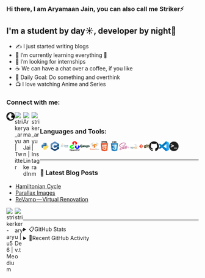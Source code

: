 ### Hi there, I am Aryamaan Jain, you can also call me Striker⚡

## I'm a student by day☀, developer by night🌙

- ✍ I just started writing blogs
- 🧐 I’m currently learning everything 🤣
- 👀 I’m looking for internships
- ☕ We can have a chat over a coffee, if you like
- 📅 Daily Goal: Do something and overthink 
- 📺 I love watching Anime and Series

### Connect with me:

[<img align="left" alt="https://aryamaan-striker.netlify.app/" width="22px" src="https://raw.githubusercontent.com/iconic/open-iconic/master/svg/globe.svg" />][website]
[<img align="left" alt="striker_aryu | Twitter" width="22px" src="https://cdn.jsdelivr.net/npm/simple-icons@v3/icons/twitter.svg" />][twitter]
[<img align="left" alt="Aryamaan Jain | LinkedIn" width="22px" src="https://cdn.jsdelivr.net/npm/simple-icons@v3/icons/linkedin.svg" />][linkedin]
[<img align="left" alt="striker_aryu | Instagram" width="22px" src="https://cdn.jsdelivr.net/npm/simple-icons@v3/icons/instagram.svg" />][instagram]

<br />

### Languages and Tools:

<img align="left" alt="Python" width="26px" src="https://raw.githubusercontent.com/github/explore/80688e429a7d4ef2fca1e82350fe8e3517d3494d/topics/python/python.png" />
<img align="left" alt="c++" width="26px" src="https://raw.githubusercontent.com/github/explore/80688e429a7d4ef2fca1e82350fe8e3517d3494d/topics/cpp/cpp.png" />
<img align="left" alt="java" width="26px" src="https://raw.githubusercontent.com/github/explore/80688e429a7d4ef2fca1e82350fe8e3517d3494d/topics/java/java.png" />
<img align="left" alt="opencv" width="26px" src="https://raw.githubusercontent.com/github/explore/80688e429a7d4ef2fca1e82350fe8e3517d3494d/topics/opencv/opencv.png" />
<img align="left" alt="django" width="26px" src="https://raw.githubusercontent.com/github/explore/80688e429a7d4ef2fca1e82350fe8e3517d3494d/topics/django/django.png" />
<img align="left" alt="tensorflow" width="26px" src="https://raw.githubusercontent.com/github/explore/80688e429a7d4ef2fca1e82350fe8e3517d3494d/topics/tensorflow/tensorflow.png" />
<img align="left" alt="HTML5" width="26px" src="https://raw.githubusercontent.com/github/explore/80688e429a7d4ef2fca1e82350fe8e3517d3494d/topics/html/html.png" />
<img align="left" alt="CSS3" width="26px" src="https://raw.githubusercontent.com/github/explore/80688e429a7d4ef2fca1e82350fe8e3517d3494d/topics/css/css.png" />
<img align="left" alt="Sass" width="26px" src="https://raw.githubusercontent.com/github/explore/80688e429a7d4ef2fca1e82350fe8e3517d3494d/topics/sass/sass.png" />
<img align="left" alt="MySQL" width="26px" src="https://raw.githubusercontent.com/github/explore/80688e429a7d4ef2fca1e82350fe8e3517d3494d/topics/mysql/mysql.png" />
<img align="left" alt="Git" width="26px" src="https://raw.githubusercontent.com/github/explore/80688e429a7d4ef2fca1e82350fe8e3517d3494d/topics/git/git.png" />
<img align="left" alt="GitHub" width="26px" src="https://raw.githubusercontent.com/github/explore/78df643247d429f6cc873026c0622819ad797942/topics/github/github.png" />
<img align="left" alt="Visual Studio Code" width="26px" src="https://raw.githubusercontent.com/github/explore/80688e429a7d4ef2fca1e82350fe8e3517d3494d/topics/visual-studio-code/visual-studio-code.png" />
<img align="left" alt="Terminal" width="26px" src="https://raw.githubusercontent.com/github/explore/80688e429a7d4ef2fca1e82350fe8e3517d3494d/topics/terminal/terminal.png" />

<br />
<br />

---

### 📕 Latest Blog Posts

<!-- BLOG-POST-LIST:START -->
- [Hamiltonian Cycle](https://striker-aryu56.medium.com/hamiltonian-cycle-340b0033a06d?source=rss-61742cf1b984------2)
- [Parallax Images](https://medium.com/analytics-vidhya/parallax-images-14e92ebb1bae?source=rss-61742cf1b984------2)
- [ReVamp — Virtual Renovation](https://striker-aryu56.medium.com/revamp-virtual-renovation-64bfd0f924d7?source=rss-61742cf1b984------2)
<!-- BLOG-POST-LIST:END -->


  [<img align="left" alt="striker-aryu56 | Medium" width="22px" src="https://cdn.jsdelivr.net/npm/simple-icons@v3/icons/medium.svg" />][medium]
  [<img align="left" alt="strikeraryu | Dev.to" width="22px" src="https://cdn.jsdelivr.net/npm/simple-icons@3.13.0/icons/dev-dot-to.svg" />][dev]

<br />


---

<details>
<summary>📋GitHub Stats</summary>
<img alt="Striker's GitHub Stats" src="https://github-readme-stats.vercel.app/api?username=strikeraryu&show_icons=true&hide_border=true" />
</details>


<details>
  <summary>📜Recent GitHub Activity</summary>
  
<!--START_SECTION:activity-->
1. 🎉 Merged PR [#1](https://github.com/strikeraryu/Music_CLI_Bot/pull/1) in [strikeraryu/Music_CLI_Bot](https://github.com/strikeraryu/Music_CLI_Bot)
2. 💪 Opened PR [#1](https://github.com/strikeraryu/Music_CLI_Bot/pull/1) in [strikeraryu/Music_CLI_Bot](https://github.com/strikeraryu/Music_CLI_Bot)
3. 🗣 Commented on [#2](https://github.com/DSC-Bennett-University/AI-ML-Starter/issues/2) in [DSC-Bennett-University/AI-ML-Starter](https://github.com/DSC-Bennett-University/AI-ML-Starter)
4. ❗️ Opened issue [#10](https://github.com/DSC-Bennett-University/AI-ML-Starter/issues/10) in [DSC-Bennett-University/AI-ML-Starter](https://github.com/DSC-Bennett-University/AI-ML-Starter)
5. ❗️ Opened issue [#9](https://github.com/DSC-Bennett-University/AI-ML-Starter/issues/9) in [DSC-Bennett-University/AI-ML-Starter](https://github.com/DSC-Bennett-University/AI-ML-Starter)
<!--END_SECTION:activity-->

</details>

[website]: https://aryamaan-striker.netlify.app/
[twitter]: https://twitter.com/striker_aryu
[medium]: https://striker-aryu56.medium.com/
[dev]: https://dev.to/strikeraryu
[instagram]: https://www.instagram.com/striker_aryu/?hl=en
[linkedin]: https://www.linkedin.com/in/aryamaan-jain-9330a8190/
